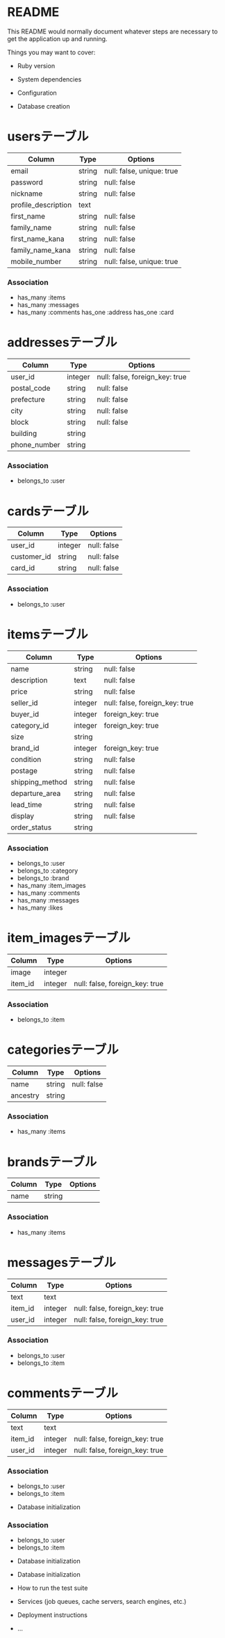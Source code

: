 # README

This README would normally document whatever steps are necessary to get the
application up and running.

Things you may want to cover:

* Ruby version

* System dependencies

* Configuration

* Database creation
# usersテーブル
|Column|Type|Options|
|------|----|-------|
|email|string|null: false, unique: true|
|password|string|null: false|
|nickname|string|null: false|
|profile_description|text||
|first_name|string|null: false|
|family_name|string|null: false|
|first_name_kana|string|null: false|
|family_name_kana|string|null: false|
|mobile_number|string|null: false, unique: true|

### Association
- has_many :items
- has_many :messages
- has_many :comments
  has_one :address
  has_one :card

# addressesテーブル
|Column|Type|Options|
|------|----|-------|
|user_id|integer|null: false, foreign_key: true|
|postal_code|string|null: false|
|prefecture|string|null: false|
|city|string|null: false|
|block|string|null: false|
|building|string||
|phone_number|string||

### Association
- belongs_to :user

# cardsテーブル
|Column|Type|Options|
|------|----|-------|
|user_id|integer|null: false|
|customer_id|string|null: false|
|card_id|string|null: false|

### Association
- belongs_to :user

# itemsテーブル
|Column|Type|Options|
|------|----|-------|
|name|string|null: false|
|description|text|null: false|
|price|string|null: false|
|seller_id|integer|null: false, foreign_key: true|
|buyer_id|integer|foreign_key: true|
|category_id|integer|foreign_key: true|
|size|string||
|brand_id|integer|foreign_key: true|
|condition|string|null: false|
|postage|string|null: false|
|shipping_method|string|null: false|
|departure_area|string|null: false|
|lead_time|string|null: false|
|display|string|null: false|
|order_status|string||

### Association
- belongs_to :user
- belongs_to :category
- belongs_to :brand
- has_many :item_images
- has_many :comments
- has_many :messages
- has_many :likes

# item_imagesテーブル
|Column|Type|Options|
|------|----|-------|
|image|integer||
|item_id|integer|null: false, foreign_key: true|

### Association
- belongs_to :item

# categoriesテーブル
|Column|Type|Options|
|------|----|-------|
|name|string|null: false|
|ancestry|string||

### Association
- has_many :items

# brandsテーブル
|Column|Type|Options|
|------|----|-------|
|name|string||

### Association
- has_many :items

# messagesテーブル
|Column|Type|Options|
|------|----|-------|
|text|text||
|item_id|integer|null: false, foreign_key: true|
|user_id|integer|null: false, foreign_key: true|

### Association
- belongs_to :user
- belongs_to :item

# commentsテーブル
|Column|Type|Options|
|------|----|-------|
|text|text||
|item_id|integer|null: false, foreign_key: true|
|user_id|integer|null: false, foreign_key: true|

### Association
- belongs_to :user
- belongs_to :item

* Database initialization

### Association
- belongs_to :user
- belongs_to :item
* Database initialization

* Database initialization

* How to run the test suite

* Services (job queues, cache servers, search engines, etc.)

* Deployment instructions

* ...
